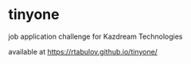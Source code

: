 # tinyone

job application challenge for Kazdream Technologies

available at https://rtabulov.github.io/tinyone/
